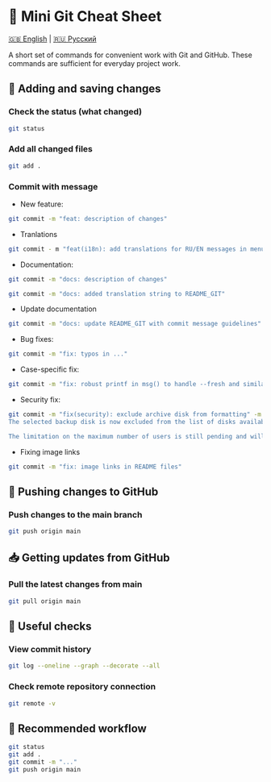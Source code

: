 # 📝 Mini Git Cheat Sheet

[🇬🇧 English](README_GIT_EN.md) | [🇷🇺 Русский](../RU/README_GIT_RU.md)

A short set of commands for convenient work with Git and GitHub.
These commands are sufficient for everyday project work.

## 🔄 Adding and saving changes
### Check the status (what changed)
```bash
git status
```

### Add all changed files
```bash
git add .
```

### Commit with message
- New feature:
```bash
git commit -m "feat: description of changes"
```

- Tranlations
```bash
git commit - m "feat(i18n): add translations for RU/EN messages in menu.sh"
```

- Documentation:
```bash
git commit -m "docs: description of changes"
```

```bash
git commit -m "docs: added translation string to README_GIT"
```

- Update documentation
```bash
git commit -m "docs: update README_GIT with commit message guidelines"
```

- Bug fixes:
```bash
git commit -m "fix: typos in ..."
```

- Case-specific fix:
```bash
git commit -m "fix: robust printf in msg() to handle --fresh and similar arguments"
```
- Security fix:
```bash
git commit -m "fix(security): exclude archive disk from formatting" -m "Added a safety check to prevent accidental formatting of the archive disk.
The selected backup disk is now excluded from the list of disks available for formatting.

The limitation on the maximum number of users is still pending and will be added in a future update."
```

- Fixing image links
```bash
git commit -m "fix: image links in README files"
```

## 🚀 Pushing changes to GitHub
### Push changes to the main branch
```bash
git push origin main
```

## 📥 Getting updates from GitHub
### Pull the latest changes from main
```bash
git pull origin main
```

## 📝 Useful checks
### View commit history
```bash
git log --oneline --graph --decorate --all
```

### Check remote repository connection
```bash
git remote -v
```

## 📌 Recommended workflow
```bash
git status
git add .
git commit -m "..."
git push origin main
```
